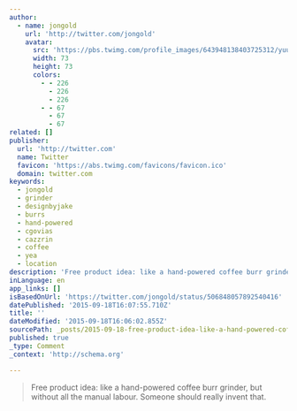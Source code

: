 ```yaml
---
author:
  - name: jongold
    url: 'http://twitter.com/jongold'
    avatar:
      src: 'https://pbs.twimg.com/profile_images/643948138403725312/yuubebXL_bigger.jpg'
      width: 73
      height: 73
      colors:
        - - 226
          - 226
          - 226
        - - 67
          - 67
          - 67
related: []
publisher:
  url: 'http://twitter.com'
  name: Twitter
  favicon: 'https://abs.twimg.com/favicons/favicon.ico'
  domain: twitter.com
keywords:
  - jongold
  - grinder
  - designbyjake
  - burrs
  - hand-powered
  - cgovias
  - cazzrin
  - coffee
  - yea
  - location
description: 'Free product idea: like a hand-powered coffee burr grinder, but without all the manual labour. Someone should really invent that.'
inLanguage: en
app_links: []
isBasedOnUrl: 'https://twitter.com/jongold/status/506848057892540416'
datePublished: '2015-09-18T16:07:55.710Z'
title: ''
dateModified: '2015-09-18T16:06:02.855Z'
sourcePath: _posts/2015-09-18-free-product-idea-like-a-hand-powered-coffee-burr-grinder.md
published: true
_type: Comment
_context: 'http://schema.org'

---
```

> Free product idea&colon; like a hand-powered coffee burr grinder&comma; but without all the manual labour&period; Someone should really invent that&period;